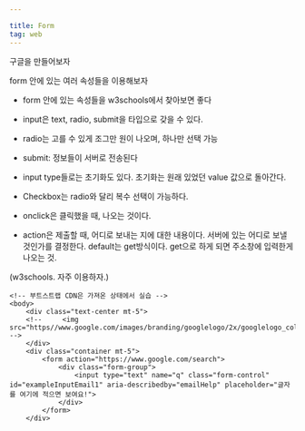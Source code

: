 ```yaml
---

title: Form
tag: web
---
```


구글을 만들어보자

form 안에 있는 여러 속성들을 이용해보자

- form 안에 있는 속성들을 w3schools에서 찾아보면 좋다

- input은 text, radio, submit을 타입으로 갖을 수 있다.

- radio는 고를 수 있게 조그만 원이 나오며, 하나만 선택 가능 

- submit: 정보들이 서버로 전송된다

- input type들로는 초기화도 있다. 초기화는 원래 있었던 value 값으로 돌아간다.

- Checkbox는 radio와 달리 복수 선택이 가능하다.
- onclick은 클릭했을 때, 나오는 것이다.

- action은 제출할 때, 어디로 보내는 지에 대한 내용이다. 서버에 있는 어디로 보낼 것인가를 결정한다.  default는 get방식이다. get으로 하게 되면 주소창에 입력한게 나오는 것.


(w3schools. 자주 이용하자.)



```
<!-- 부트스트랩 CDN은 가져온 상태에서 실습 --> 
<body>
    <div class="text-center mt-5">
    <!--     <img src="https//www.google.com/images/branding/googlelogo/2x/googlelogo_color_272x92dp.png"> -->
    </div>
    <div class="container mt-5">
        <form action="https://www.google.com/search">
            <div class="form-group">
                <input type="text" name="q" class="form-control" id="exampleInputEmail1" aria-describedby="emailHelp" placeholder="글자를 여기에 적으면 보여요!">
            </div>
        </form>
    </div>
    
```